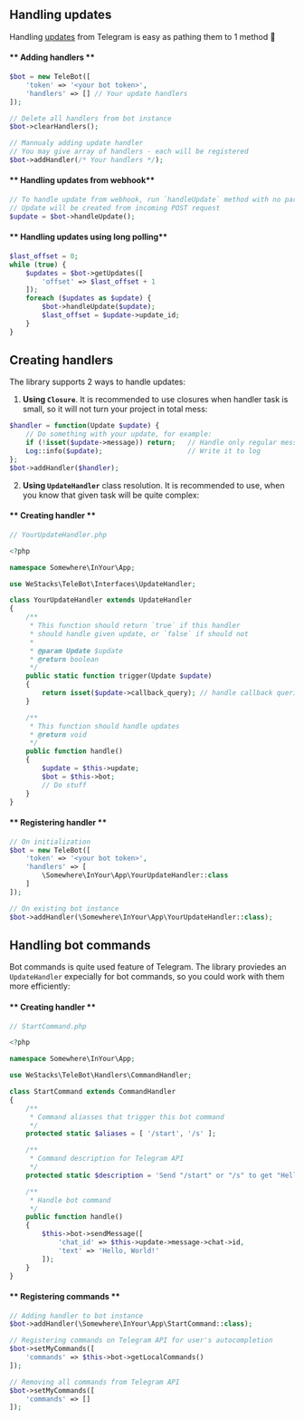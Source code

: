 ## Handling updates

Handling [updates](https://core.telegram.org/bots/api#getting-updates) from Telegram is easy as pathing them to 1 method 🙂

<!-- tabs:start -->

#### ** Adding handlers **

```php
$bot = new TeleBot([
    'token' => '<your bot token>',
    'handlers' => [] // Your update handlers
]);

// Delete all handlers from bot instance
$bot->clearHandlers();

// Mannualy adding update handler
// You may give array of handlers - each will be registered
$bot->addHandler(/* Your handlers */);
```

#### ** Handling updates from webhook**

```php
// To handle update from webhook, run `handleUpdate` method with no parameters
// Update will be created from incoming POST request
$update = $bot->handleUpdate();
```

#### ** Handling updates using long polling**

```php
$last_offset = 0;
while (true) {
    $updates = $bot->getUpdates([
        'offset' => $last_offset + 1
    ]);
    foreach ($updates as $update) {
        $bot->handleUpdate($update);
        $last_offset = $update->update_id;
    }
}
```

<!-- tabs:end -->

## Creating handlers

The library supports 2 ways to handle updates:

1. **Using `Closure`**. It is recommended to use closures when handler task is small, so it will not turn your project in total mess:

```php
$handler = function(Update $update) {
    // Do something with your update, for example:
    if (!isset($update->message)) return;   // Handle only regular messages
    Log::info($update);                     // Write it to log
};
$bot->addHandler($handler);
```

2. **Using `UpdateHandler`** class resolution. It is recommended to use, when you know that given task will be quite complex:

<!-- tabs:start -->

#### ** Creating handler **

```php
// YourUpdateHandler.php

<?php

namespace Somewhere\InYour\App;

use WeStacks\TeleBot\Interfaces\UpdateHandler;

class YourUpdateHandler extends UpdateHandler
{
    /**
     * This function should return `true` if this handler
     * should handle given update, or `false` if should not
     * 
     * @param Update $update
     * @return boolean
     */
    public static function trigger(Update $update)
    {
        return isset($update->callback_query); // handle callback queries (example)
    }

    /**
     * This function should handle updates
     * @return void
     */
    public function handle()
    {
        $update = $this->update;
        $bot = $this->bot;
        // Do stuff
    }
}
```

#### ** Registering handler **

```php
// On initialization
$bot = new TeleBot([
    'token' => '<your bot token>',
    'handlers' => [
        \Somewhere\InYour\App\YourUpdateHandler::class
    ]
]);

// On existing bot instance
$bot->addHandler(\Somewhere\InYour\App\YourUpdateHandler::class);
```

<!-- tabs:end -->

## Handling bot commands

Bot commands is quite used feature of Telegram. The library proviedes an `UpdateHandler` expecially for bot commands, so you could work with them more efficiently:

<!-- tabs:start -->

#### ** Creating handler **

```php
// StartCommand.php

<?php

namespace Somewhere\InYour\App;

use WeStacks\TeleBot\Handlers\CommandHandler;

class StartCommand extends CommandHandler
{
    /**
     * Command aliasses that trigger this bot command
     */
    protected static $aliases = [ '/start', '/s' ];

    /**
     * Command description for Telegram API
     */
    protected static $description = 'Send "/start" or "/s" to get "Hello, World!"';

    /**
     * Handle bot command
     */
    public function handle()
    {
        $this->bot->sendMessage([
            'chat_id' => $this->update->message->chat->id,
            'text' => 'Hello, World!'
        ]);
    }
}
```

#### ** Registering commands **

```php
// Adding handler to bot instance
$bot->addHandler(\Somewhere\InYour\App\StartCommand::class);

// Registering commands on Telegram API for user's autocompletion
$bot->setMyCommands([
    'commands' => $this->bot->getLocalCommands()
]);

// Removing all commands from Telegram API
$bot->setMyCommands([
    'commands' => []
]);
```

<!-- tabs:end -->
